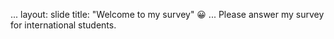 ...
layout: slide
title: "Welcome to my survey" 😀
...
Please answer my survey for international students.
